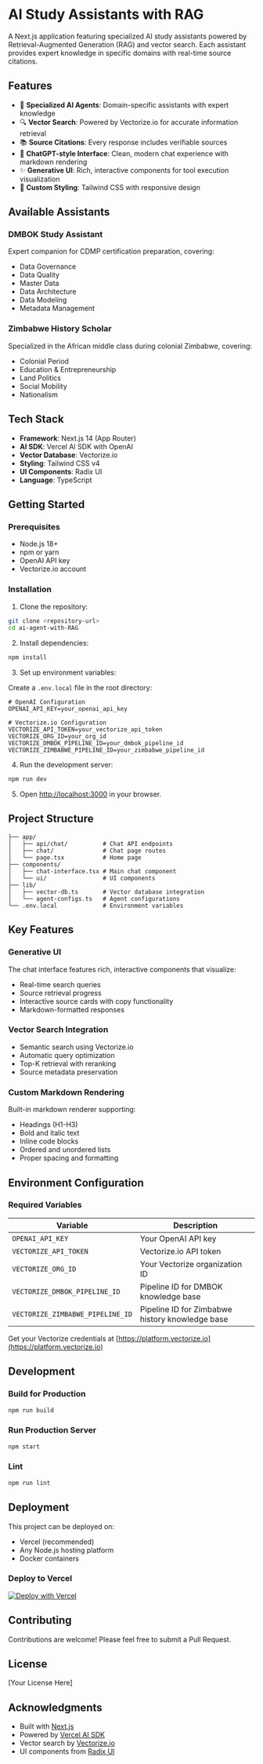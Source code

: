 # AI Study Assistants with RAG

A Next.js application featuring specialized AI study assistants powered by Retrieval-Augmented Generation (RAG) and vector search. Each assistant provides expert knowledge in specific domains with real-time source citations.

## Features

- 🤖 **Specialized AI Agents**: Domain-specific assistants with expert knowledge
- 🔍 **Vector Search**: Powered by Vectorize.io for accurate information retrieval
- 📚 **Source Citations**: Every response includes verifiable sources
- 💬 **ChatGPT-style Interface**: Clean, modern chat experience with markdown rendering
- ✨ **Generative UI**: Rich, interactive components for tool execution visualization
- 🎨 **Custom Styling**: Tailwind CSS with responsive design

## Available Assistants

### DMBOK Study Assistant
Expert companion for CDMP certification preparation, covering:
- Data Governance
- Data Quality
- Master Data
- Data Architecture
- Data Modeling
- Metadata Management

### Zimbabwe History Scholar
Specialized in the African middle class during colonial Zimbabwe, covering:
- Colonial Period
- Education & Entrepreneurship
- Land Politics
- Social Mobility
- Nationalism

## Tech Stack

- **Framework**: Next.js 14 (App Router)
- **AI SDK**: Vercel AI SDK with OpenAI
- **Vector Database**: Vectorize.io
- **Styling**: Tailwind CSS v4
- **UI Components**: Radix UI
- **Language**: TypeScript

## Getting Started

### Prerequisites

- Node.js 18+
- npm or yarn
- OpenAI API key
- Vectorize.io account

### Installation

1. Clone the repository:
```bash
git clone <repository-url>
cd ai-agent-with-RAG
```

2. Install dependencies:
```bash
npm install
```

3. Set up environment variables:

Create a `.env.local` file in the root directory:

```env
# OpenAI Configuration
OPENAI_API_KEY=your_openai_api_key

# Vectorize.io Configuration
VECTORIZE_API_TOKEN=your_vectorize_api_token
VECTORIZE_ORG_ID=your_org_id
VECTORIZE_DMBOK_PIPELINE_ID=your_dmbok_pipeline_id
VECTORIZE_ZIMBABWE_PIPELINE_ID=your_zimbabwe_pipeline_id
```

4. Run the development server:
```bash
npm run dev
```

5. Open [http://localhost:3000](http://localhost:3000) in your browser.

## Project Structure

```
├── app/
│   ├── api/chat/          # Chat API endpoints
│   ├── chat/              # Chat page routes
│   └── page.tsx           # Home page
├── components/
│   ├── chat-interface.tsx # Main chat component
│   └── ui/                # UI components
├── lib/
│   ├── vector-db.ts       # Vector database integration
│   └── agent-configs.ts   # Agent configurations
└── .env.local             # Environment variables
```

## Key Features

### Generative UI
The chat interface features rich, interactive components that visualize:
- Real-time search queries
- Source retrieval progress
- Interactive source cards with copy functionality
- Markdown-formatted responses

### Vector Search Integration
- Semantic search using Vectorize.io
- Automatic query optimization
- Top-K retrieval with reranking
- Source metadata preservation

### Custom Markdown Rendering
Built-in markdown renderer supporting:
- Headings (H1-H3)
- Bold and italic text
- Inline code blocks
- Ordered and unordered lists
- Proper spacing and formatting

## Environment Configuration

### Required Variables

| Variable | Description |
|----------|-------------|
| `OPENAI_API_KEY` | Your OpenAI API key |
| `VECTORIZE_API_TOKEN` | Vectorize.io API token |
| `VECTORIZE_ORG_ID` | Your Vectorize organization ID |
| `VECTORIZE_DMBOK_PIPELINE_ID` | Pipeline ID for DMBOK knowledge base |
| `VECTORIZE_ZIMBABWE_PIPELINE_ID` | Pipeline ID for Zimbabwe history knowledge base |

Get your Vectorize credentials at [https://platform.vectorize.io](https://platform.vectorize.io)

## Development

### Build for Production

```bash
npm run build
```

### Run Production Server

```bash
npm start
```

### Lint

```bash
npm run lint
```

## Deployment

This project can be deployed on:
- Vercel (recommended)
- Any Node.js hosting platform
- Docker containers

### Deploy to Vercel

[![Deploy with Vercel](https://vercel.com/button)](https://vercel.com/new/clone?repository-url=<your-repo-url>)

## Contributing

Contributions are welcome! Please feel free to submit a Pull Request.

## License

[Your License Here]

## Acknowledgments

- Built with [Next.js](https://nextjs.org/)
- Powered by [Vercel AI SDK](https://sdk.vercel.ai/)
- Vector search by [Vectorize.io](https://vectorize.io/)
- UI components from [Radix UI](https://radix-ui.com/)
